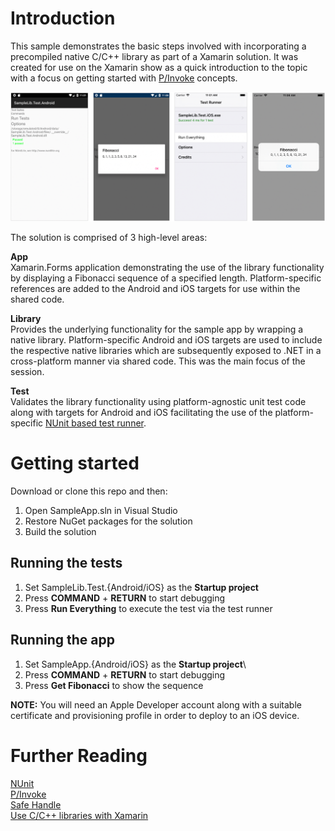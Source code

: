 # Introduction 
This sample demonstrates the basic steps involved with incorporating a precompiled native C/C++ library as part of a Xamarin solution. It was created for use on the Xamarin show as a quick introduction to the topic with a focus on getting started with [P/Invoke](https://docs.microsoft.com/cpp/dotnet/calling-native-functions-from-managed-code?view=vs-2017) concepts.  

![Sample App and Unit Test Runner](Illustrations/cpp_xam_xs.jpg "Sample App and Unit Test Runner")

The solution is comprised of 3 high-level areas:  

**App**  
Xamarin.Forms application demonstrating the use of the library functionality by displaying a Fibonacci sequence of a specified length. Platform-specific references are added to the Android and iOS targets for use within the shared code. 

**Library**  
Provides the underlying functionality for the sample app by wrapping a native library. Platform-specific Android and iOS targets are used to include the respective native libraries which are subsequently exposed to .NET in a cross-platform manner via shared code. This was the main focus of the session.

**Test**  
Validates the library functionality using platform-agnostic unit test code along with targets for Android and iOS facilitating the use of the platform-specific [NUnit based test runner](https://github.com/nunit/nunit.xamarin).

# Getting started  
Download or clone this repo and then:

1. Open SampleApp.sln in Visual Studio
2. Restore NuGet packages for the solution
3. Build the solution

## Running the tests
1. Set SampleLib.Test.{Android/iOS} as the **Startup project**
2. Press **COMMAND** + **RETURN** to start debugging
3. Press **Run Everything** to execute the test via the test runner

## Running the app
1. Set SampleApp.{Android/iOS} as the **Startup project**\
2. Press **COMMAND** + **RETURN** to start debugging
3. Press **Get Fibonacci** to show the sequence

**NOTE:**
You will need an Apple Developer account along with a suitable certificate and provisioning profile in order to deploy to an iOS device. 

# Further Reading  

[NUnit](https://github.com/nunit/nunit.xamarin)  
[P/Invoke](https://docs.microsoft.com/cpp/dotnet/calling-native-functions-from-managed-code?view=vs-2017)  
[Safe Handle](https://docs.microsoft.com/dotnet/api/system.runtime.interopservices.safehandle?view=netframework-4.7.2)  
[Use C/C++ libraries with Xamarin](https://docs.microsoft.com/xamarin/cross-platform/cpp/)
